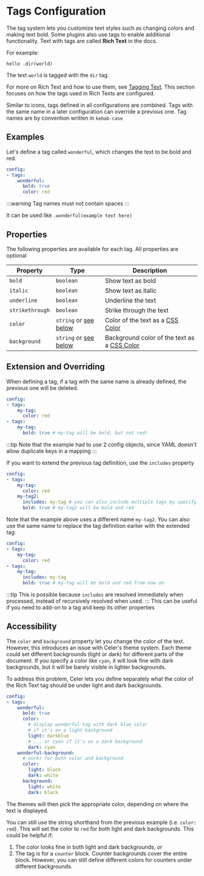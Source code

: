 # Tags Configuration
The tag system lets you customize text styles such as changing colors and
making text bold. Some plugins also use tags to enable additional functionality.
Text with tags are called **Rich Text** in the docs. 

For example:
```
hello .dir(world)
```
The text `world` is tagged with the `dir` tag.

For more on Rich Text and how to use them, see [Tagging Text](../tagging-text.md).
This section focuses on how the tags used in Rich Texts are configured.

Similar to icons, tags defined in all configurations are combined.
Tags with the same name in a later configuration can override a previous one.
Tag names are by convention written in `kebab-case`

## Examples
Let's define a tag called `wonderful`, which changes the text to be bold and red.
```yaml
config:
- tags:
    wonderful:
      bold: true
      color: red
```
:::warning
Tag names must not contain spaces
:::

It can be used like `.wonderful(example text here)`

## Properties
The following properties are available for each tag. All properties are optional

|Property|Type|Description|
|-|-|-|
|`bold`|`boolean`|Show text as bold|
|`italic`|`boolean`|Show text as italic|
|`underline`|`boolean`|Underline the text|
|`strikethrough`|`boolean`|Strike through the text|
|`color`|`string` or [see below](#accessibility)|Color of the text as a [CSS Color](https://www.w3schools.com/cssref/css_colors.php)|
|`background`|`string` or [see below](#accessibility)|Background color of the text as a [CSS Color](https://www.w3schools.com/cssref/css_colors.php)|

## Extension and Overriding
When defining a tag, if a tag with the same name is already defined, the previous one will be deleted.
```yaml
config:
- tags:
    my-tag:
      color: red
- tags:
    my-tag:
      bold: true # my-tag will be bold, but not red!
```
:::tip
Note that the example had to use 2 config objects, since YAML doesn't allow duplicate keys in a mapping
:::

If you want to extend the previous tag definition, use the `includes` property
```yaml
config:
- tags:
    my-tag:
      color: red
    my-tag2:
      includes: my-tag # you can also include multiple tags by specifying an array here
      bold: true # my-tag2 will be bold and red
```
Note that the example above uses a different name `my-tag2`. You can also use the same name to replace the tag definition earlier with the extended tag:
```yaml
config:
- tags:
    my-tag:
      color: red
- tags:
    my-tag:
      includes: my-tag
      bold: true # my-tag will be bold and red from now on
```
:::tip
This is possible because `includes` are resolved immediately when processed, instead of recursively resolved when used.
:::
This can be useful if you need to add-on to a tag and keep its other properties
      
## Accessibility
The `color` and `background` property let you change the color of the text. However, this introduces an issue with Celer's theme system. Each theme could set different backgrounds (light or dark) for different parts of the document. If you specify a color like `cyan`, it will look fine with dark backgrounds, but it will be barely visible in lighter backgrounds.

To address this problem, Celer lets you define separately what the color of the Rich Text tag should be under light and dark backgrounds.
```yaml
config:
- tags:
    wonderful:
      bold: true
      color:
        # display wonderful tag with dark blue color
        # if it's on a light background
        light: darkblue
        # ... or cyan if it's on a dark background
        dark: cyan
    wonderful-background:
      # works for both color and background
      color:
        light: black
        dark: white
      background:
        light: white
        dark: black
```
The themes will then pick the appropriate color, depending on where the text is displayed.

You can still use the string shorthand from the previous example (i.e. `color: red`). This will set the color to `red` for both light and dark backgrounds. This could be helpful if:

1. The color looks fine in both light and dark backgrounds, or
2. The tag is for a `counter` block. Counter backgrounds cover the entire block. However, you can still define different colors for counters under different backgrounds.
